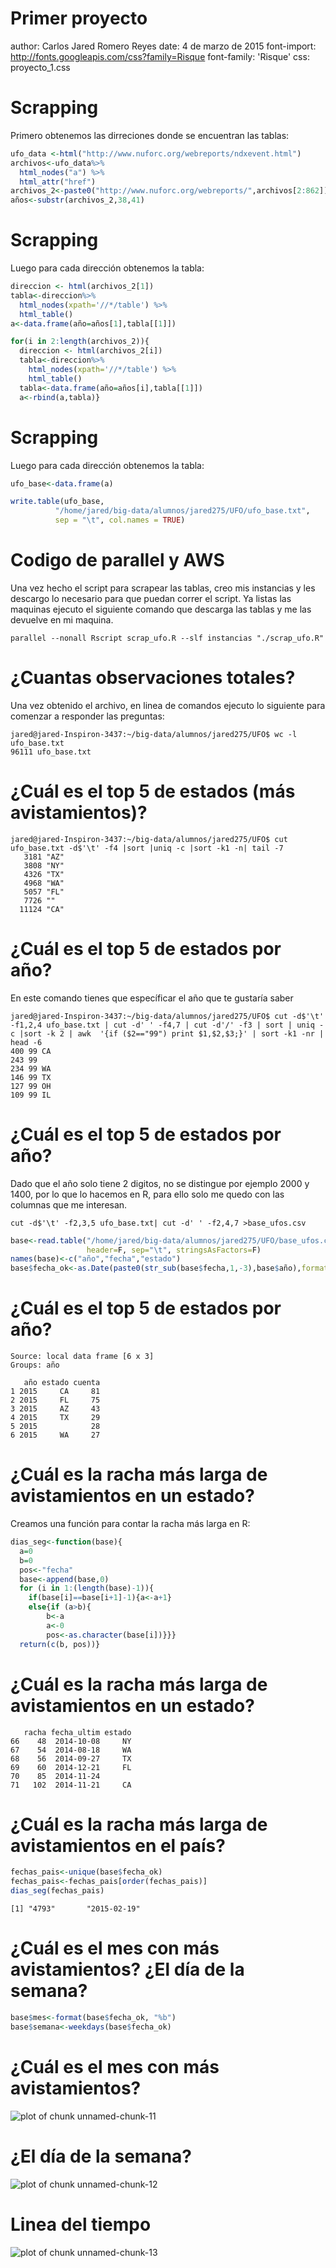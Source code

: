 Primer proyecto
========================================================
author: Carlos Jared Romero Reyes
date: 4 de marzo de 2015
font-import: http://fonts.googleapis.com/css?family=Risque
font-family: 'Risque'
css: proyecto_1.css

Scrapping
==========================================================================

Primero obtenemos las dirreciones donde se encuentran las tablas:



```r
ufo_data <-html("http://www.nuforc.org/webreports/ndxevent.html")
archivos<-ufo_data%>%
  html_nodes("a") %>%
  html_attr("href")
archivos_2<-paste0("http://www.nuforc.org/webreports/",archivos[2:862])
años<-substr(archivos_2,38,41)
```

Scrapping
==========================================================================
 Luego para cada dirección obtenemos la tabla:


```r
direccion <- html(archivos_2[1])
tabla<-direccion%>%
  html_nodes(xpath='//*/table') %>%
  html_table()
a<-data.frame(año=años[1],tabla[[1]])

for(i in 2:length(archivos_2)){
  direccion <- html(archivos_2[i])
  tabla<-direccion%>%
    html_nodes(xpath='//*/table') %>%
    html_table()
  tabla<-data.frame(año=años[i],tabla[[1]])
  a<-rbind(a,tabla)}
```

Scrapping
==========================================================================
 Luego para cada dirección obtenemos la tabla:


```r
ufo_base<-data.frame(a)

write.table(ufo_base,
          "/home/jared/big-data/alumnos/jared275/UFO/ufo_base.txt",
          sep = "\t", col.names = TRUE)
```

Codigo de parallel y AWS
==========================================================================
Una vez hecho el script para scrapear las tablas, creo mis instancias y les descargo lo necesario para que puedan correr el script. Ya listas las maquinas ejecuto el siguiente comando que descarga las tablas y me las devuelve en mi maquina.

```
parallel --nonall Rscript scrap_ufo.R --slf instancias "./scrap_ufo.R"
```

¿Cuantas observaciones totales?
==========================================================================

Una vez obtenido el archivo, en linea de comandos ejecuto lo siguiente para comenzar a responder las preguntas:

```
jared@jared-Inspiron-3437:~/big-data/alumnos/jared275/UFO$ wc -l ufo_base.txt
96111 ufo_base.txt
```

¿Cuál es el top 5 de estados (más avistamientos)?
========================================================

```
jared@jared-Inspiron-3437:~/big-data/alumnos/jared275/UFO$ cut ufo_base.txt -d$'\t' -f4 |sort |uniq -c |sort -k1 -n| tail -7
   3181 "AZ"
   3808 "NY"
   4326 "TX"
   4968 "WA"
   5057 "FL"
   7726 ""
  11124 "CA"
```

¿Cuál es el top 5 de estados por año?
========================================================

En este comando tienes que específicar el año que te gustaría saber

```
jared@jared-Inspiron-3437:~/big-data/alumnos/jared275/UFO$ cut -d$'\t' -f1,2,4 ufo_base.txt | cut -d' ' -f4,7 | cut -d'/' -f3 | sort | uniq -c |sort -k 2 | awk  '{if ($2=="99") print $1,$2,$3;}' | sort -k1 -nr | head -6
400 99 CA
243 99
234 99 WA
146 99 TX
127 99 OH
109 99 IL
```

¿Cuál es el top 5 de estados por año?
========================================================

Dado que el año solo tiene 2 digitos, no se distingue por ejemplo 2000 y 1400,
por lo que lo hacemos en R, para ello solo me quedo con las columnas que me interesan.

```
cut -d$'\t' -f2,3,5 ufo_base.txt| cut -d' ' -f2,4,7 >base_ufos.csv
```


```r
base<-read.table("/home/jared/big-data/alumnos/jared275/UFO/base_ufos.csv",
                 header=F, sep="\t", stringsAsFactors=F)
names(base)<-c("año","fecha","estado")
base$fecha_ok<-as.Date(paste0(str_sub(base$fecha,1,-3),base$año),format='%m/%d/%Y')
```

¿Cuál es el top 5 de estados por año?
========================================================


```
Source: local data frame [6 x 3]
Groups: año

   año estado cuenta
1 2015     CA     81
2 2015     FL     75
3 2015     AZ     43
4 2015     TX     29
5 2015            28
6 2015     WA     27
```

¿Cuál es la racha más larga de avistamientos en un estado?
========================================================

Creamos una función para contar la racha más larga en R:


```r
dias_seg<-function(base){
  a=0
  b=0
  pos<-"fecha"
  base<-append(base,0)
  for (i in 1:(length(base)-1)){
    if(base[i]==base[i+1]-1){a<-a+1}
    else{if (a>b){
        b<-a
        a<-0
        pos<-as.character(base[i])}}}
  return(c(b, pos))}
```


¿Cuál es la racha más larga de avistamientos en un estado?
========================================================


```
   racha fecha_ultim estado
66    48  2014-10-08     NY
67    54  2014-08-18     WA
68    56  2014-09-27     TX
69    60  2014-12-21     FL
70    85  2014-11-24       
71   102  2014-11-21     CA
```


¿Cuál es la racha más larga de avistamientos en el país?
========================================================


```r
fechas_pais<-unique(base$fecha_ok)
fechas_pais<-fechas_pais[order(fechas_pais)]
dias_seg(fechas_pais)
```

```
[1] "4793"       "2015-02-19"
```

¿Cuál es el mes con más avistamientos? ¿El día de la semana?
========================================================


```r
base$mes<-format(base$fecha_ok, "%b")
base$semana<-weekdays(base$fecha_ok)
```


¿Cuál es el mes con más avistamientos?
========================================================

![plot of chunk unnamed-chunk-11](proyecto_1-figure/unnamed-chunk-11-1.png) 


¿El día de la semana?
========================================================

![plot of chunk unnamed-chunk-12](proyecto_1-figure/unnamed-chunk-12-1.png) 

Linea del tiempo
========================================================

![plot of chunk unnamed-chunk-13](proyecto_1-figure/unnamed-chunk-13-1.png) 
